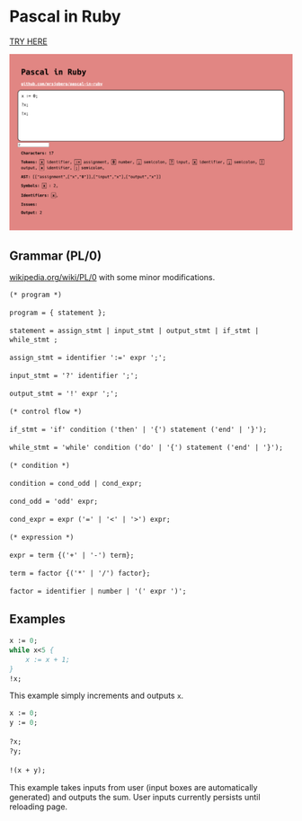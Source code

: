 <!-- <img src="/pascal-in-ruby-image.png" width="200"> -->

# Pascal in Ruby

[TRY HERE](https://pascal-in-ruby-d6aa6f469cce.herokuapp.com/)

![pascal_in_ruby_v2.png](pascal_in_ruby_v2.png)

## Grammar (PL/0)

[wikipedia.org/wiki/PL/0](https://en.wikipedia.org/wiki/PL/0) with some minor modifications. 

```ebnf
(* program *)

program = { statement };

statement = assign_stmt | input_stmt | output_stmt | if_stmt | while_stmt ;

assign_stmt = identifier ':=' expr ';';

input_stmt = '?' identifier ';';

output_stmt = '!' expr ';';

(* control flow *)

if_stmt = 'if' condition ('then' | '{') statement ('end' | '}');

while_stmt = 'while' condition ('do' | '{') statement ('end' | '}');

(* condition *)

condition = cond_odd | cond_expr;

cond_odd = 'odd' expr;

cond_expr = expr ('=' | '<' | '>') expr;

(* expression *)

expr = term {('+' | '-') term};

term = factor {('*' | '/') factor};

factor = identifier | number | '(' expr ')';
```

## Examples

```pascal
x := 0;
while x<5 {
    x := x + 1;
}
!x;
```

This example simply increments and outputs `x`.

```pascal
x := 0;
y := 0;

?x;
?y;

!(x + y);
```

This example takes inputs from user (input boxes are automatically generated) and outputs the sum. User inputs currently persists until reloading page.
